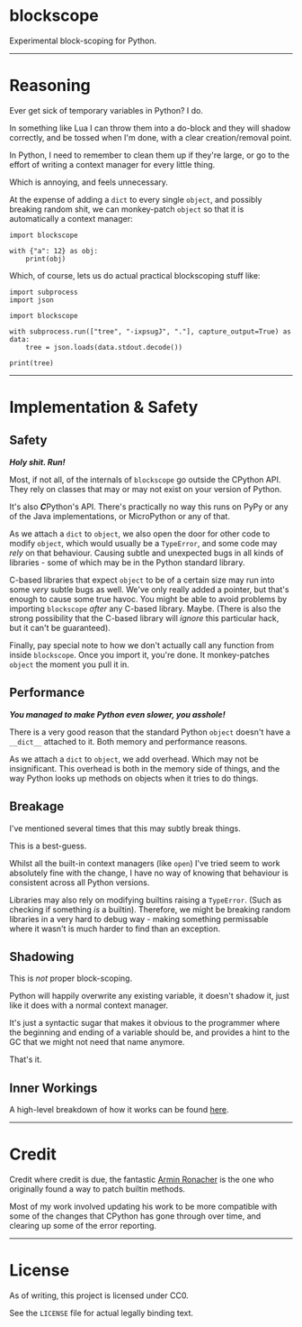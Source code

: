 # blockscope

Experimental block-scoping for Python.

---

# Reasoning

Ever get sick of temporary variables in Python? I do.

In something like Lua I can throw them into a do-block and they will shadow correctly, and be tossed when I'm done, with a clear creation/removal point.

In Python, I need to remember to clean them up if they're large, or go to the effort of writing a context manager for every little thing.

Which is annoying, and feels unnecessary.

At the expense of adding a `dict` to every single `object`, and possibly breaking random shit, we can monkey-patch `object` so that it is automatically a context manager:

```
import blockscope

with {"a": 12} as obj:
	print(obj)
```

Which, of course, lets us do actual practical blockscoping stuff like:

```
import subprocess
import json

import blockscope

with subprocess.run(["tree", "-ixpsugJ", "."], capture_output=True) as data:
	tree = json.loads(data.stdout.decode())

print(tree)
```

---

# Implementation & Safety

## Safety

***Holy shit. Run!***

Most, if not all, of the internals of `blockscope` go outside the CPython API. They rely on classes that may or may not exist on your version of Python.

It's also ***C***Python's API. There's practically no way this runs on PyPy or any of the Java implementations, or MicroPython or any of that.

As we attach a `dict` to `object`, we also open the door for other code to modify `object`, which would usually be a `TypeError`, and some code may _rely_ on that behaviour. Causing subtle and unexpected bugs in all kinds of libraries - some of which may be in the Python standard library.

C-based libraries that expect `object` to be of a certain size may run into some _very_ subtle bugs as well. We've only really added a pointer, but that's enough to cause some true havoc. You might be able to avoid problems by importing `blockscope` _after_ any C-based library. Maybe. (There is also the strong possibility that the C-based library will _ignore_ this particular hack, but it can't be guaranteed).

Finally, pay special note to how we don't actually call any function from inside `blockscope`. Once you import it, you're done. It monkey-patches `object` the moment you pull it in.

## Performance

***You managed to make Python even slower, you asshole!***

There is a very good reason that the standard Python `object` doesn't have a `__dict__` attached to it. Both memory and performance reasons.

As we attach a `dict` to `object`, we add overhead. Which may not be insignificant. This overhead is both in the memory side of things, and the way Python looks up methods on objects when it tries to do things.

## Breakage

I've mentioned several times that this may subtly break things.

This is a best-guess.

Whilst all the built-in context managers (like `open`) I've tried seem to work absolutely fine with the change, I have no way of knowing that behaviour is consistent across all Python versions.

Libraries may also rely on modifying builtins raising a `TypeError`. (Such as checking if something _is_ a builtin). Therefore, we might be breaking random libraries in a very hard to debug way - making something permissable where it wasn't is much harder to find than an exception.

## Shadowing

This is _not_ proper block-scoping.

Python will happily overwrite any existing variable, it doesn't shadow it, just like it does with a normal context manager.

It's just a syntactic sugar that makes it obvious to the programmer where the beginning and ending of a variable should be, and provides a hint to the GC that we might not need that name anymore.

That's it.

## Inner Workings

A high-level breakdown of how it works can be found [here](https://shatterealm.netlify.app/programming/2021_03_15_pythonic_blockscoping).

---

# Credit

Credit where credit is due, the fantastic [Armin Ronacher](https://lucumr.pocoo.org/) is the one who originally found a way to patch builtin methods.

Most of my work involved updating his work to be more compatible with some of the changes that CPython has gone through over time, and clearing up some of the error reporting.

---

# License

As of writing, this project is licensed under CC0.

See the `LICENSE` file for actual legally binding text.
